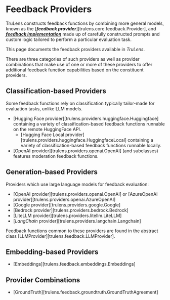 # Feedback Providers

TruLens constructs feedback functions by combining more general models, known as
the [**_feedback provider_**][trulens.core.feedback.Provider], and
[**_feedback implementation_**](./feedback_implementations/index.md) made up of
carefully constructed prompts and custom logic tailored to perform a particular
evaluation task.

This page documents the feedback providers available in _TruLens_.

There are three categories of such providers as well as provider combinations
that make use of one or more of these providers to offer additional feedback
function capabilities based on the constituent providers.

## Classification-based Providers

Some feedback functions rely on classification typically tailor-made for evaluation tasks, unlike LLM models.

- [Hugging Face provider][trulens.providers.huggingface.Huggingface]
  containing a variety of classification-based feedback functions runnable on the remote HuggingFace API.
  - [Hugging Face Local provider][trulens.providers.huggingface.HuggingfaceLocal]
  containing a variety of classification-based feedback functions runnable locally.
- [OpenAI provider][trulens.providers.openai.OpenAI] (and
  subclasses) features moderation feedback functions.

## Generation-based Providers

Providers which use large language models for feedback evaluation:

- [OpenAI provider][trulens.providers.openai.OpenAI] or
  [AzureOpenAI provider][trulens.providers.openai.AzureOpenAI]
- [Google provider][trulens.providers.google.Google]
- [Bedrock provider][trulens.providers.bedrock.Bedrock]
- [LiteLLM provider][trulens.providers.litellm.LiteLLM]
- [_LangChain_ provider][trulens.providers.langchain.Langchain]

Feedback functions common to these providers are found in the abstract class
[LLMProvider][trulens.feedback.LLMProvider].

## Embedding-based Providers

- [Embeddings][trulens.feedback.embeddings.Embeddings]

## Provider Combinations

- [GroundTruth][trulens.feedback.groundtruth.GroundTruthAgreement]
